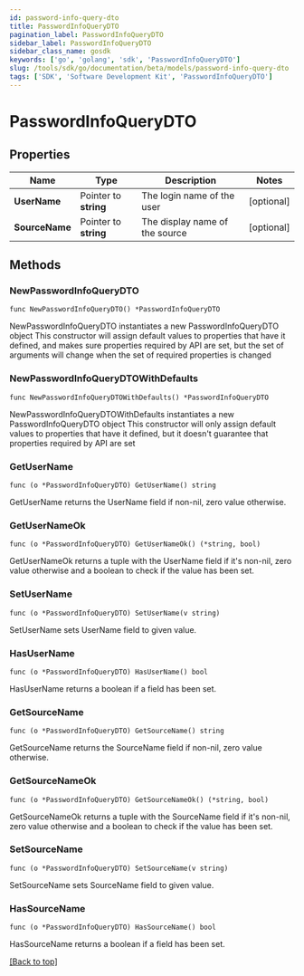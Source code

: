 ```yaml
---
id: password-info-query-dto
title: PasswordInfoQueryDTO
pagination_label: PasswordInfoQueryDTO
sidebar_label: PasswordInfoQueryDTO
sidebar_class_name: gosdk
keywords: ['go', 'golang', 'sdk', 'PasswordInfoQueryDTO'] 
slug: /tools/sdk/go/documentation/beta/models/password-info-query-dto
tags: ['SDK', 'Software Development Kit', 'PasswordInfoQueryDTO']
---
```


# PasswordInfoQueryDTO

## Properties

Name | Type | Description | Notes
------------ | ------------- | ------------- | -------------
**UserName** | Pointer to **string** | The login name of the user | [optional] 
**SourceName** | Pointer to **string** | The display name of the source | [optional] 

## Methods

### NewPasswordInfoQueryDTO

`func NewPasswordInfoQueryDTO() *PasswordInfoQueryDTO`

NewPasswordInfoQueryDTO instantiates a new PasswordInfoQueryDTO object
This constructor will assign default values to properties that have it defined,
and makes sure properties required by API are set, but the set of arguments
will change when the set of required properties is changed

### NewPasswordInfoQueryDTOWithDefaults

`func NewPasswordInfoQueryDTOWithDefaults() *PasswordInfoQueryDTO`

NewPasswordInfoQueryDTOWithDefaults instantiates a new PasswordInfoQueryDTO object
This constructor will only assign default values to properties that have it defined,
but it doesn't guarantee that properties required by API are set

### GetUserName

`func (o *PasswordInfoQueryDTO) GetUserName() string`

GetUserName returns the UserName field if non-nil, zero value otherwise.

### GetUserNameOk

`func (o *PasswordInfoQueryDTO) GetUserNameOk() (*string, bool)`

GetUserNameOk returns a tuple with the UserName field if it's non-nil, zero value otherwise
and a boolean to check if the value has been set.

### SetUserName

`func (o *PasswordInfoQueryDTO) SetUserName(v string)`

SetUserName sets UserName field to given value.

### HasUserName

`func (o *PasswordInfoQueryDTO) HasUserName() bool`

HasUserName returns a boolean if a field has been set.

### GetSourceName

`func (o *PasswordInfoQueryDTO) GetSourceName() string`

GetSourceName returns the SourceName field if non-nil, zero value otherwise.

### GetSourceNameOk

`func (o *PasswordInfoQueryDTO) GetSourceNameOk() (*string, bool)`

GetSourceNameOk returns a tuple with the SourceName field if it's non-nil, zero value otherwise
and a boolean to check if the value has been set.

### SetSourceName

`func (o *PasswordInfoQueryDTO) SetSourceName(v string)`

SetSourceName sets SourceName field to given value.

### HasSourceName

`func (o *PasswordInfoQueryDTO) HasSourceName() bool`

HasSourceName returns a boolean if a field has been set.


[[Back to top]](#) 



